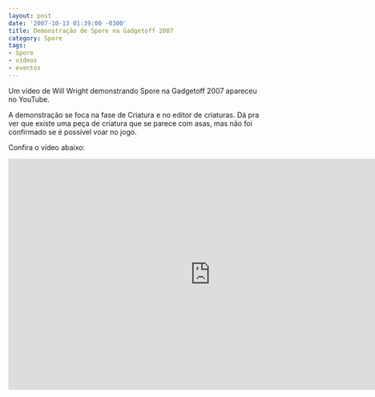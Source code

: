 ```yaml
---
layout: post
date: '2007-10-13 01:39:00 -0300'
title: Demonstração de Spore na Gadgetoff 2007
category: Spore
tags:
- Spore
- vídeos
- eventos
---
```

Um vídeo de Will Wright demonstrando Spore na Gadgetoff 2007 apareceu no YouTube.

A demonstração se foca na fase de Criatura e no editor de criaturas. Dá pra ver
que existe uma peça de criatura que se parece com asas, mas não foi confirmado
se é possível voar no jogo.

Confira o vídeo abaixo:

<iframe width="806" height="461" src="https://www.youtube.com/embed/vgZwMFVOXDY" frameborder="0" allow="accelerometer; autoplay; encrypted-media; gyroscope; picture-in-picture" allowfullscreen></iframe>
